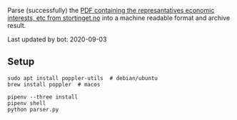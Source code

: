 Parse (successfully) the [PDF containing the represantatives economic interests, etc from stortinget.no](https://www.stortinget.no/no/Stortinget-og-demokratiet/Representantene/Okonomiske-interesser/) into a machine readable format and archive result.

Last updated by bot: 2020-09-03

## Setup
    sudo apt install poppler-utils  # debian/ubuntu
    brew install poppler  # macos

    pipenv --three install
    pipenv shell
    python parser.py

